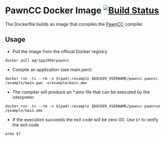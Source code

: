 PawnCC Docker Image [![Build Status](https://travis-ci.org/agrippa1994/pawncc.svg?branch=master)](https://travis-ci.org/agrippa1994/pawncc)
=====================

The Dockerfile builds an image that compiles the [PawnCC](https://github.com/compuphase/pawn) compiler.

Usage
-------
* Pull the image from the official Docker registry
```
docker pull agripp1994/pawncc
```
* Compile an application (see main.pwn)
```
docker run -ti --rm -v $(pwd):/example $DOCKER_USERNAME/pawncc pawncc /example/main.pwn -o/example/main.amx
```
* The compiler will produce an *.amx file that can be executed by the interpreter
```
docker run -ti --rm -v $(pwd):/example $DOCKER_USERNAME/pawncc pawnrun /example/main.amx
```
* If the execution succeeds the exit code will be zero (0). Use ```$?``` to verify the exit code
```
echo $? 
```

